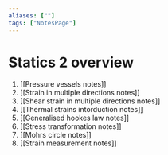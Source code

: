 ```yaml
---
aliases: [""]
tags: ["NotesPage"]
---
```


# Statics 2 overview


1) [[Pressure vessels notes]]
2) [[Strain in multiple directions notes]]
2) [[Shear strain in multiple directions notes]]
3) [[Thermal strains intorduction notes]]
4) [[Generalised hookes law notes]]
5) [[Stress transformation notes]]
6) [[Mohrs circle notes]]
7) [[Strain measurement notes]]